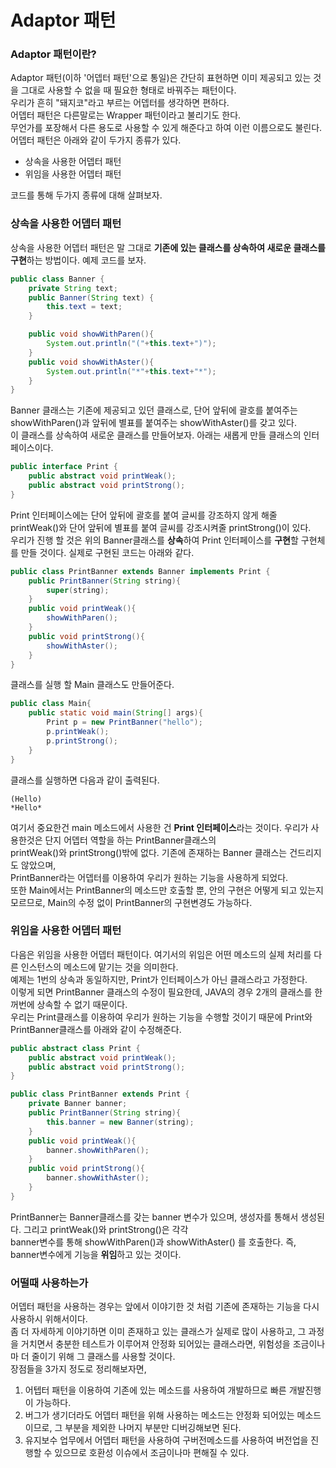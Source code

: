 # Adaptor 패턴

### Adaptor 패턴이란?
Adaptor 패턴(이하 '어뎁터 패턴'으로 통일)은 간단히 표현하면 이미 제공되고 있는 것을 그대로 사용할 수 없을 때 필요한 형태로 바꿔주는 패턴이다.\
우리가 흔히 "돼지코"라고 부르는 어뎁터를 생각하면 편하다.\
어뎁터 패턴은 다른말로는 Wrapper 패턴이라고 불리기도 한다.\
무언가를 포장해서 다른 용도로 사용할 수 있게 해준다고 하여 이런 이름으로도 불린다.\
어뎁터 패턴은 아래와 같이 두가지 종류가 있다.

* 상속을 사용한 어뎁터 패턴
* 위임을 사용한 어뎁터 패턴

코드를 통해 두가지 종류에 대해 살펴보자.

### 상속을 사용한 어뎁터 패턴
상속을 사용한 어뎁터 패턴은 말 그대로 **기존에 있는 클래스를 상속하여 새로운 클래스를 구현**하는 방법이다.
예제 코드를 보자.
```java
public class Banner {
    private String text;
    public Banner(String text) {
        this.text = text;
    }

    public void showWithParen(){
        System.out.println("("+this.text+")");
    }
    public void showWithAster(){
        System.out.println("*"+this.text+"*");
    }
}
```
Banner 클래스는 기존에 제공되고 있던 클래스로, 단어 앞뒤에 괄호를 붙여주는 showWithParen()과 앞뒤에 별표를 붙여주는 showWithAster()를 갖고 있다.\
이 클래스를 상속하여 새로운 클래스를 만들어보자.
아래는 새롭게 만들 클래스의 인터페이스이다.
```java
public interface Print {
    public abstract void printWeak();
    public abstract void printStrong();
}
```
Print 인터페이스에는 단어 앞뒤에 괄호를 붙여 글씨를 강조하지 않게 해줄 printWeak()와 단어 앞뒤에 별표를 붙여 글씨를 강조시켜줄 printStrong()이 있다.\
우리가 진행 할 것은 위의 Banner클래스를 **상속**하여 Print 인터페이스를 **구현**할 구현체를 만들 것이다.
실제로 구현된 코드는 아래와 같다.
```java
public class PrintBanner extends Banner implements Print {
    public PrintBanner(String string){
        super(string);
    }
    public void printWeak(){
        showWithParen();
    }
    public void printStrong(){
        showWithAster();
    }
}
```
클래스를 실행 할 Main 클래스도 만들어준다.
```java
public class Main{
    public static void main(String[] args){
        Print p = new PrintBanner("hello");
        p.printWeak();
        p.printStrong();
    }
}
```
클래스를 실행하면 다음과 같이 출력된다.
```shell
(Hello)
*Hello*
```
여기서 중요한건 main 메소드에서 사용한 건 **Print 인터페이스**라는 것이다. 우리가 사용한것은 단지 어뎁터 역할을 하는 PrintBanner클래스의\
printWeak()와 printStrong()밖에 없다. 기존에 존재하는 Banner 클래스는 건드리지도 않았으며,\
PrintBanner라는 어뎁터를 이용하여 우리가 원하는 기능을 사용하게 되었다.\
또한 Main에서는 PrintBanner의 메소드만 호출할 뿐, 안의 구현은 어떻게 되고 있는지 모르므로, Main의 수정 없이 PrintBanner의 구현변경도 가능하다.

### 위임을 사용한 어뎁터 패턴
다음은 위임을 사용한 어뎁터 패턴이다. 여기서의 위임은 어떤 메소드의 실제 처리를 다른 인스턴스의 메소드에 맡기는 것을 의미한다.\
예제는 1번의 상속과 동일하지만, Print가 인터페이스가 아닌 클래스라고 가정한다.\
이렇게 되면 PrintBanner 클래스의 수정이 필요한데, JAVA의 경우 2개의 클래스를 한꺼번에 상속할 수 없기 때문이다.\
우리는 Print클래스를 이용하여 우리가 원하는 기능을 수행할 것이기 때문에 Print와 PrintBanner클래스를 아래와 같이 수정해준다.
```java
public abstract class Print {
    public abstract void printWeak();
    public abstract void printStrong();
}

public class PrintBanner extends Print {
    private Banner banner;
    public PrintBanner(String string){
        this.banner = new Banner(string);
    }
    public void printWeak(){
        banner.showWithParen();
    }
    public void printStrong(){
        banner.showWithAster();
    }
}
```
PrintBanner는 Banner클래스를 갖는 banner 변수가 있으며, 생성자를 통해서 생성된다. 그리고 printWeak()와 printStrong()은 각각\
banner변수를 통해 showWithParen()과 showWithAster() 를 호출한다. 즉, banner변수에게 기능을 **위임**하고 있는 것이다.

### 어떨때 사용하는가
어뎁터 패턴을 사용하는 경우는 앞에서 이야기한 것 처럼 기존에 존재하는 기능을 다시 사용하시 위해서이다.\
좀 더 자세하게 이야기하면 이미 존재하고 있는 클래스가 실제로 많이 사용하고, 그 과정을 거치면서 충분한 테스트가 이루어져 안정화 되어있는 클래스라면, 위험성을 조금이나마 더 줄이기 위해 그 클래스를 사용할 것이다.\
장점들을 3가지 정도로 정리해보자면,
1. 어텝터 패턴을 이용하여 기존에 있는 메소드를 사용하여 개발하므로 빠른 개발진행이 가능하다.
2. 버그가 생기더라도 어뎁터 패턴을 위해 사용하는 메소드는 안정화 되어있는 메소드이므로, 그 부분을 제외한 나머지 부분만 디버깅해보면 된다.
3. 유지보수 업무에서 어뎁터 패턴을 사용하여 구버전메소드를 사용하여 버전업을 진행할 수 있으므로 호환성 이슈에서 조금이나마 편해질 수 있다.
